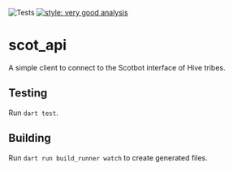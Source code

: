 ![Tests](https://github.com/LeoFinance/scot-api/actions/workflows/dart.yml/badge.svg)
[![style: very good analysis](https://img.shields.io/badge/style-very_good_analysis-B22C89.svg)](https://pub.dev/packages/very_good_analysis)

# scot_api

A simple client to connect to the Scotbot interface of Hive tribes.

## Testing

Run `dart test`.

## Building

Run `dart run build_runner watch` to create generated files.
